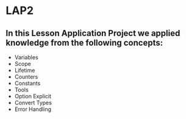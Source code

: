 # LAP2
## In this Lesson Application Project we applied knowledge from the following concepts:
- Variables
- Scope
- Lifetime
- Counters
- Constants
- Tools
- Option Explicit
- Convert Types
- Error Handling
